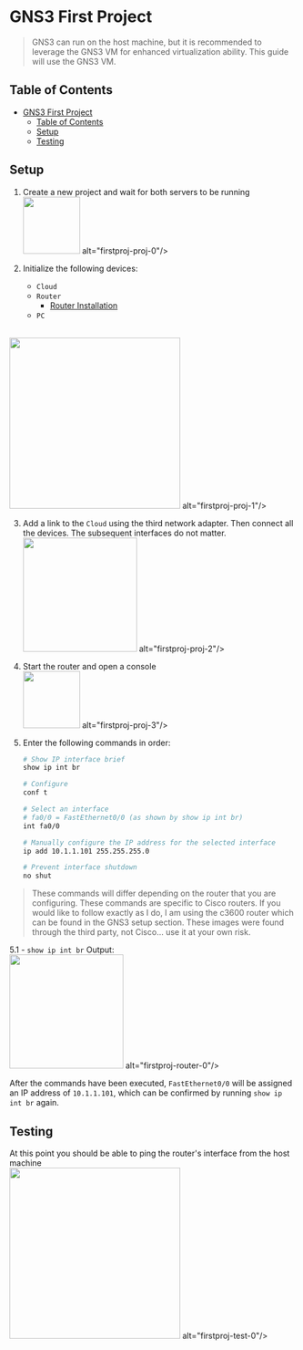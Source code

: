 # GNS3 First Project
> GNS3 can run on the host machine, but it is recommended to leverage the GNS3 VM for enhanced virtualization ability. This guide will use the GNS3 VM.

## Table of Contents
- [GNS3 First Project](#gns3-first-project)
  - [Table of Contents](#table-of-contents)
  - [Setup](#setup)
  - [Testing](#testing)


## Setup
1. Create a new project and wait for both servers to be running
<br><img src="https://i.postimg.cc/yY2rZMqv/firstproj-proj-0.png" height="100"> alt="firstproj-proj-0"/><br>



2. Initialize the following devices:
   - `Cloud`
   - `Router`
      - [Router Installation](../setup/gns3.md)
   - `PC`

<br><img src="https://i.postimg.cc/brs3GT37/firstproj-proj-1.png" height="300"> alt="firstproj-proj-1"/><br>



3. Add a link to the `Cloud` using the third network adapter. Then connect all the devices. The subsequent interfaces do not matter.
<br><img src="https://i.postimg.cc/j2mvy71L/firstproj-proj-2.png" height="200"> alt="firstproj-proj-2"/><br>


4. Start the router and open a console
<br><img src="https://i.postimg.cc/zGW2Sx85/firstproj-proj-3.png" height="100"> alt="firstproj-proj-3"/><br>


5. Enter the following commands in order:

    ```bash
    # Show IP interface brief
    show ip int br
    
    # Configure 
    conf t
    
    # Select an interface
    # fa0/0 = FastEthernet0/0 (as shown by show ip int br)
    int fa0/0
    
    # Manually configure the IP address for the selected interface
    ip add 10.1.1.101 255.255.255.0
    
    # Prevent interface shutdown
    no shut
    ```

> These commands will differ depending on the router that you are configuring. These commands are specific to Cisco routers. If you would like to follow exactly as I do, I am using the c3600 router which can be found in the GNS3 setup section. These images were found through the third party, not Cisco... use it at your own risk.

5.1 - `show ip int br` Output:
<br><img src="https://i.postimg.cc/Px6Srczb/firstproj-router-0.png" height="200"> alt="firstproj-router-0"/><br>


After the commands have been executed, `FastEthernet0/0` will be assigned an IP address of `10.1.1.101`, which can be confirmed by running `show ip int br` again.
 

## Testing
At this point you should be able to ping the router's interface from the host machine
<br><img src="https://i.postimg.cc/2jK0ss5r/firstproj-test-0.png" height="300"> alt="firstproj-test-0"/><br>

